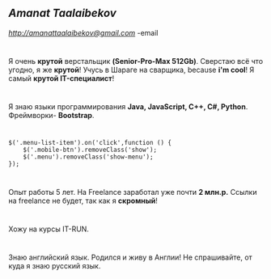 ## *Amanat Taalaibekov*
*<http://amanattaalaibekov@gmail.com>* -email
 
#

Я очень **крутой** верстальщик **(Senior-Pro-Max 512Gb)**. Сверстаю всё что угодно, я же **крутой**! Учусь в Шараге на сварщика, because **i'm cool**! Я самый **крутой IT-специалист**!

#

Я знаю языки программирования **Java, JavaScript, C++, C#, Python**. Фреймворки- **Bootstrap**.

#
```
$('.menu-list-item').on('click',function () {
    $('.mobile-btn').removeClass('show');
    $('.menu').removeClass('show-menu');
});
``` 
#

Опыт работы 5 лет. На Freelance заработал уже почти **2 млн.р.** Ссылки на freelance не будет, так как я **скромный**!

#
Хожу на курсы IT-RUN.

#

Знаю английский язык. Родился и живу в Англии! Не спрашивайте, от куда я знаю русский язык. 

# 